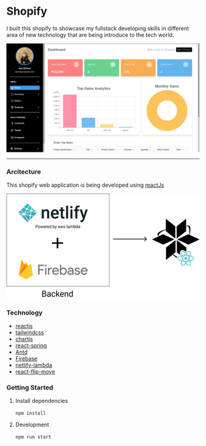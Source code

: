 # Shopify

I built this shopify to showcase my fullstack developing skills in different area of new technology that are
being introduce to the tech world.

![demo](https://github.com/zneret03/Shopify/blob/development/src/static/dashboard.png)

---

### Arcitecture

This shopify web application is being developed using [reactJs](https://reactjs.org/)

![demo](https://github.com/zneret03/Shopify/blob/master/src/static/architecture.png)

### Technology

- [reactjs](https://reactjs.org/)
- [tailwindcss](https://tailwindcss.com/)
- [chartjs](https://www.chartjs.org/)
- [react-spring](https://www.react-spring.io/)
- [Antd](https://ant.design/)
- [Firebase](https://firebase.google.com/)
- [netlify-lambda](https://www.netlify.com/products/functions/)
- [react-flip-move](https://github.com/joshwcomeau/react-flip-move)

### Getting Started

1. Install dependencies

   `npm install`

2. Development

   `npm run start`
